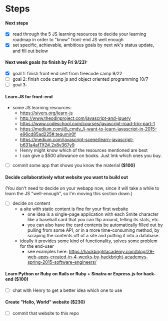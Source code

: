 # Steps

#### Next steps
- [x] read through the 5 JS learning resources to decide your learning roadmap in order to "know" front-end JS well enough
- [x] set specific, achievable, ambitious goals by next wk's status update, and fill out below

#### Next week goals (to finish by Fri 9/23):
- [x] goal 1: finish front end cert from freecode camp 9/22
- [ ] goal 2: finish code camp js and object oriented programming 10/7
- [ ] goal 3:

#### Learn JS for front-end
- some JS learning resources:
  - https://sivers.org/learn-js
  - http://www.theodinproject.com/javascript-and-jquery
  - https://www.codeschool.com/courses/javascript-road-trip-part-1
  - https://medium.com/@_cmdv_/i-want-to-learn-javascript-in-2015-e96cd85ad225#.tequmir0f
  - https://medium.com/javascript-scene/learn-javascript-b631a4af11f2#.2x8v367y9
  - Henry might know which of the resources mentioned are best
  - I can give a $500 allowance on books. Just lmk which ones you buy.
- [ ] commit some app that shows you know the material **($100)**

#### Decide collaboratively what website you want to build out
(You don't need to decide on your webapp now, since it will take a while to learn the JS "well-enough", so I'm moving this section down.)
- [ ] decide on content
  - a site with static content is fine for your first website
    - one idea is a single-page application with each Smite character like a baseball card that you can flip around, telling its stats, etc.
    - you can also have the card contents be automatically filled out by pulling from some API, or in a more time-consuming method, by scraping the contents off of a site and putting it into a database.
  - ideally it provides some kind of functionality, solves some problem for the end-user
    - see examples here: https://hackbrightacademy.com/blog/29-web-apps-created-in-4-weeks-by-hackbright-academys-spring-2015-software-engineers/

#### Learn Python or Ruby on Rails or Ruby + Sinatra or Express.js for back-end **($100)**
- [ ] chat with Henry to get a better idea which one to use

#### Create "Hello, World" website **($230)**
- [ ] commit that website to this repo
